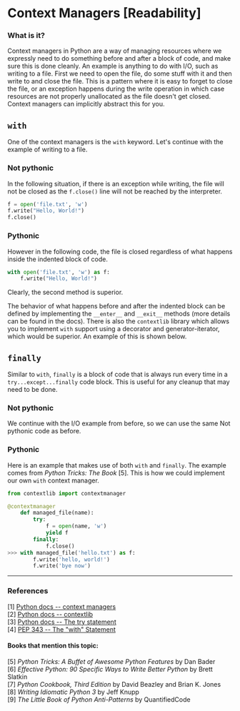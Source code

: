 # Context Managers [Readability]

### What is it?
Context managers in Python are a way of managing resources where we expressly need to do something before and after a block of code, and make sure this is done cleanly. An example is anything to do with I/O, such as writing to a file. First we need to open the file, do some stuff with it and then write to and close the file. This is a pattern where it is easy to forget to close the file, or an exception happens during the write operation in which case resources are not properly unallocated as the file doesn't get closed. Context managers can implicitly abstract this for you.

## `with`

One of the context managers is the `with` keyword. Let's continue with the example of writing to a file.

### Not pythonic
In the following situation, if there is an exception while writing, the file will not be closed as the `f.close()` line will not be reached by the interpreter.

```py
f = open('file.txt', 'w')
f.write("Hello, World!")
f.close()
```

### Pythonic
However in the following code, the file is closed regardless of what happens inside the indented block of code. 

```py
with open('file.txt', 'w') as f:
    f.write("Hello, World!")
```

Clearly, the second method is superior.

The behavior of what happens before and after the indented block can be defined by implementing the `__enter__` and `__exit__` methods (more details can be found in the docs). There is also the `contextlib` library which allows you to implement `with` support using a decorator and generator-iterator, which would be superior. An example of this is shown below.

## `finally`
Similar to `with`, `finally` is a block of code that is always run every time in a `try...except...finally` code block. This is useful for any cleanup that may need to be done. 

### Not pythonic
We continue with the I/O example from before, so we can use the same Not pythonic code as before.

### Pythonic
Here is an example that makes use of both `with` and `finally`. The example comes from *Python Tricks: The Book* [5]. This is how we could implement our own `with` context manager.

```py
from contextlib import contextmanager

@contextmanager
    def managed_file(name):
        try:
            f = open(name, 'w')
            yield f
        finally:
            f.close()
>>> with managed_file('hello.txt') as f:
        f.write('hello, world!')
        f.write('bye now')
```

---

### References
[1] [Python docs -- context managers](https://docs.python.org/3/library/stdtypes.html#typecontextmanager)  
[2] [Python docs -- contextlib](https://docs.python.org/3/library/contextlib.html#contextlib.contextmanager)  
[3] [Python docs -- The try statement](https://docs.python.org/3/reference/compound_stmts.html#finally)  
[4] [PEP 343 -- The "with" Statement](https://www.python.org/dev/peps/pep-0343/)  

#### Books that mention this topic:
[5] *Python Tricks: A Buffet of Awesome Python Features* by Dan Bader  
[6] *Effective Python: 90 Specific Ways to Write Better Python* by Brett Slatkin  
[7] *Python Cookbook, Third Edition* by David Beazley and Brian K. Jones  
[8] *Writing Idiomatic Python 3* by Jeff Knupp  
[9] *The Little Book of Python Anti-Patterns* by QuantifiedCode  